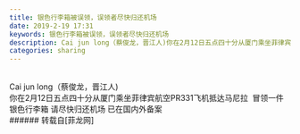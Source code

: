 ```yaml
---
title: 银色行李箱被误领，误领者尽快归还机场
date: 2019-2-19 17:31
keywords: 银色行李箱被误领，误领者尽快归还机场
description: Cai jun long（蔡俊龙，晋江人)你在2月12日五点四十分从厦门乘坐菲律宾航空PR331飞机抵达马尼拉  冒领一件银色行李箱 请尽快归还机场 已在国内外备案‍️
categories: sharing
---
```

<td class="t_f" id="postmessage_3071871">

<br/>
Cai jun long（蔡俊龙，晋江人)<br/>
你在2月12日五点四十分从厦门乘坐菲律宾航空PR331飞机抵达马尼拉  冒领一件银色行李箱 请尽快归还机场 已在国内外备案‍️<br/>
</td>
###### 转载自[菲龙网]